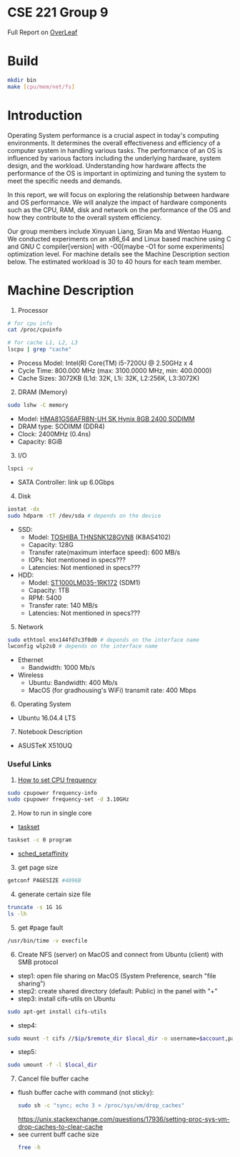 # CSE 221 Group 9

Full Report on [OverLeaf](https://www.overleaf.com/read/trttfkjfsvgq)

# Build
```sh
mkdir bin
make [cpu/mem/net/fs]
```

# Introduction
Operating System performance is a crucial aspect in today's computing environments. It determines the overall effectiveness and efficiency of a computer system in handling various tasks. The performance of an OS is influenced by various factors including the underlying hardware, system design, and the workload. Understanding how hardware affects the performance of the OS is important in optimizing and tuning the system to meet the specific needs and demands.

In this report, we will focus on exploring the relationship between hardware and OS performance. We will analyze the impact of hardware components such as the CPU, RAM, disk and network on the performance of the OS and how they contribute to the overall system efficiency.

Our group members include Xinyuan Liang, Siran Ma and Wentao Huang. We conducted experiments on an x86_64 and Linux based machine using C and GNU C compiler[version] with -O0[maybe -O1 for some experiments] optimization level. For machine details see the Machine Description section below. The estimated workload is 30 to 40 hours for each team member.

# Machine Description
1. Processor
```sh
# for cpu info
cat /proc/cpuinfo

# for cache L1, L2, L3
lscpu | grep "cache"
```
- Process Model: Intel(R) Core(TM) i5-7200U @ 2.50GHz x 4
- Cycle Time: 800.000 MHz (max: 3100.0000 MHz, min: 400.0000)
- Cache Sizes: 3072KB (L1d: 32K, L1i: 32K, L2:256K, L3:3072K)
2. DRAM (Memory)
```sh
sudo lshw -C memory
```
- Model: [HMA81GS6AFR8N-UH SK Hynix 8GB 2400 SODIMM](https://memory.net/product/hma81gs6afr8n-uh-sk-hynix-1x-8gb-ddr4-2400-sodimm-pc4-19200t-s-single-rank-x8-module/)
- DRAM type: SODIMM (DDR4)
- Clock: 2400MHz (0.4ns)
- Capacity: 8GiB
3. I/O
```sh
lspci -v
```
- SATA Controller: link up 6.0Gbps
4. Disk
```sh
iostat -dx
sudo hdparm -tT /dev/sda # depends on the device
```
- SSD: 
  - Model: [TOSHIBA THNSNK128GVN8](https://smarthdd.com/database/TOSHIBA-THNSNK128GVN8/K8AS4102/) (K8AS4102)
  - Capacity: 128G
  - Transfer rate(maximum interface speed): 600 MB/s
  - IOPs: Not mentioned in specs???
  - Latencies: Not mentioned in specs???
- HDD: 
    - Model: [ST1000LM035-1RK172](https://www.disctech.com/Seagate-ST1000LM035-1TB-SATA-Hard-Drive) (SDM1) 
    - Capacity: 1TB 
    - RPM: 5400
    - Transfer rate: 140 MB/s
    - Latencies: Not mentioned in specs???
5. Network
```sh
sudo ethtool enx144fd7c3f0d0 # depends on the interface name
lwconfig wlp2s0 # depends on the interface name
```
- Ethernet
  - Bandwidth: 1000 Mb/s
- Wireless
  - Ubuntu: Bandwidth: 400 Mb/s
  - MacOS (for gradhousing's WiFi) transmit rate: 400 Mbps
6. Operating System
- Ubuntu 16.04.4 LTS
7. Notebook Description
- ASUSTeK X510UQ

### Useful Links
1. [How to set CPU frequency](https://manpages.ubuntu.com/manpages/impish/man1/cpupower-frequency-set.1.html)
```sh
sudo cpupower frequency-info
sudo cpupower frequency-set -d 3.10GHz
```
2. How to run in single core
- [taskset](https://askubuntu.com/questions/483824/how-to-run-a-program-with-only-one-cpu-core)
```sh
taskset -c 0 program
```
- [sched_setaffinity](https://man7.org/linux/man-pages/man2/sched_setaffinity.2.html)
3. get page size
```sh
getconf PAGESIZE #4096B
```
4. generate certain size file
```sh
truncate -s 1G 1G
ls -lh
```
5. get #page fault
```sh
/usr/bin/time -v execfile
```
6. Create NFS (server) on MacOS and connect from Ubuntu (client) with SMB protocol
- step1: open file sharing on MacOS (System Preference, search "file sharing")
- step2: create shared directory (default: Public) in the panel with "+"
- step3: install cifs-utils on Ubuntu 
```sh
sudo apt-get install cifs-utils
```
- step4: 
```sh
sudo mount -t cifs //$ip/$remote_dir $local_dir -o username=$account,password=$password,nounix
```
- step5:
```sh
sudo umount -f -l $local_dir
```
7. Cancel file buffer cache
- flush buffer cache with command (not sticky):
  ```sh
  sudo sh -c "sync; echo 3 > /proc/sys/vm/drop_caches"
  ```
  https://unix.stackexchange.com/questions/17936/setting-proc-sys-vm-drop-caches-to-clear-cache
- see current buff cache size
  ```sh
  free -h
  ```